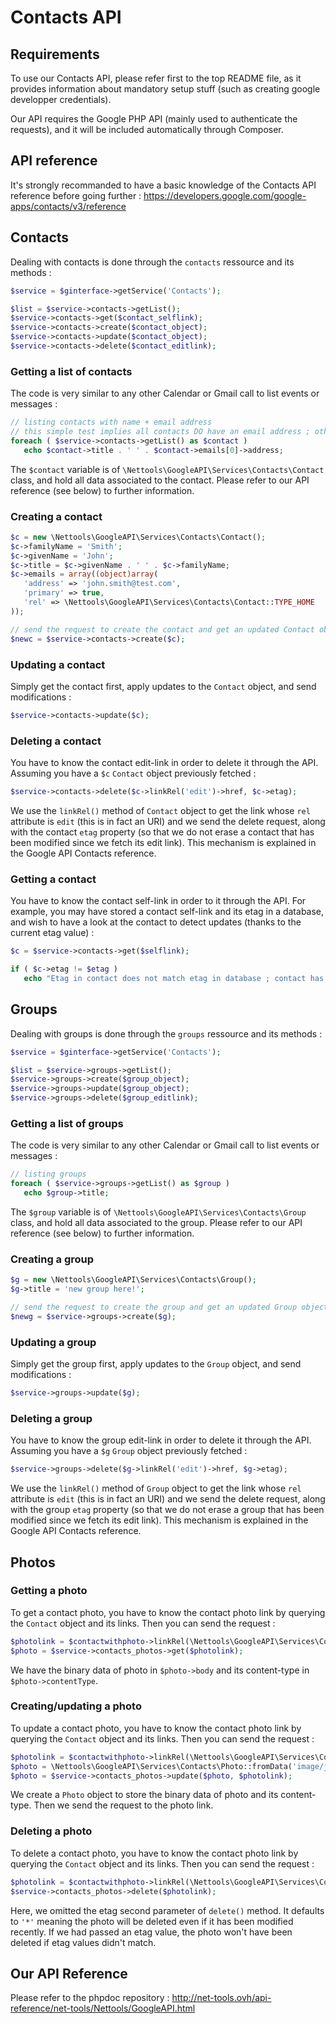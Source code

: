 # Contacts API

## Requirements

To use our Contacts API, please refer first to the top README file, as it provides information about mandatory setup stuff (such as creating google developper credentials).

Our API requires the Google PHP API (mainly used to authenticate the requests), and it will be included automatically through Composer.



## API reference ##

It's strongly recommanded to have a basic knowledge of the Contacts API reference before going further : https://developers.google.com/google-apps/contacts/v3/reference



## Contacts ##

Dealing with contacts is done through the `contacts` ressource and its methods :

```php
$service = $ginterface->getService('Contacts');

$list = $service->contacts->getList();
$service->contacts->get($contact_selflink);
$service->contacts->create($contact_object);
$service->contacts->update($contact_object);
$service->contacts->delete($contact_editlink);
```

### Getting a list of contacts

The code is very similar to any other Calendar or Gmail call to list events or messages :

```php
// listing contacts with name + email address
// this simple test implies all contacts DO have an email address ; otherwise 'emails[0]->address' will throw an exception, as [0] will be undefined
foreach ( $service->contacts->getList() as $contact )
   echo $contact->title . ' ' . $contact->emails[0]->address;  
```

The `$contact` variable is of `\Nettools\GoogleAPI\Services\Contacts\Contact` class, and hold all data associated to the contact. Please refer to our API reference (see below) to further information.


### Creating a contact

```php
$c = new \Nettools\GoogleAPI\Services\Contacts\Contact();
$c->familyName = 'Smith';
$c->givenName = 'John';
$c->title = $c->givenName . ' ' . $c->familyName;
$c->emails = array((object)array(
   'address' => 'john.smith@test.com',
   'primary' => true,
   'rel' => \Nettools\GoogleAPI\Services\Contacts\Contact::TYPE_HOME
));

// send the request to create the contact and get an updated Contact object with etag, links and other api-related stuff
$newc = $service->contacts->create($c);
```


### Updating a contact

Simply get the contact first, apply updates to the `Contact` object, and send modifications :

```php
$service->contacts->update($c);
```


### Deleting a contact

You have to know the contact edit-link in order to delete it through the API. Assuming you have a `$c` `Contact` object previously fetched :

```php
$service->contacts->delete($c->linkRel('edit')->href, $c->etag);
```

We use the `linkRel()` method of `Contact` object to get the link whose `rel` attribute is `edit` (this is in fact an URI) and we send the delete request, along with the contact `etag` property (so that we do not erase a contact that has been modified since we fetch its edit link). This mechanism is explained in the Google API Contacts reference.


### Getting a contact

You have to know the contact self-link in order to it through the API. For example, you may have stored a contact self-link and its etag in a database, and wish to have a look at the contact to detect updates (thanks to the current etag value) :

```php
$c = $service->contacts->get($selflink);

if ( $c->etag != $etag )
   echo "Etag in contact does not match etag in database ; contact has been updated !";
```





## Groups ##

Dealing with groups is done through the `groups` ressource and its methods :

```php
$service = $ginterface->getService('Contacts');

$list = $service->groups->getList();
$service->groups->create($group_object);
$service->groups->update($group_object);
$service->groups->delete($group_editlink);
```



### Getting a list of groups

The code is very similar to any other Calendar or Gmail call to list events or messages :

```php
// listing groups
foreach ( $service->groups->getList() as $group )
   echo $group->title;
```

The `$group` variable is of `\Nettools\GoogleAPI\Services\Contacts\Group` class, and hold all data associated to the group. Please refer to our API reference (see below) to further information.


### Creating a group

```php
$g = new \Nettools\GoogleAPI\Services\Contacts\Group();
$g->title = 'new group here!';

// send the request to create the group and get an updated Group object with etag, links and other api-related stuff
$newg = $service->groups->create($g);
```


### Updating a group

Simply get the group first, apply updates to the `Group` object, and send modifications :

```php
$service->groups->update($g);
```


### Deleting a group

You have to know the group edit-link in order to delete it through the API. Assuming you have a `$g` `Group` object previously fetched :

```php
$service->groups->delete($g->linkRel('edit')->href, $g->etag);
```

We use the `linkRel()` method of `Group` object to get the link whose `rel` attribute is `edit` (this is in fact an URI) and we send the delete request, along with the group `etag` property (so that we do not erase a group that has been modified since we fetch its edit link). This mechanism is explained in the Google API Contacts reference.




## Photos ##

### Getting a photo 

To get a contact photo, you have to know the contact photo link by querying the `Contact` object and its links. Then you can send the request :

```php
$photolink = $contactwithphoto->linkRel(\Nettools\GoogleAPI\Services\Contacts\Contact::TYPE_PHOTO));
$photo = $service->contacts_photos->get($photolink);
```

We have the binary data of photo in `$photo->body` and its content-type in `$photo->contentType`.



### Creating/updating a photo 

To update a contact photo, you have to know the contact photo link by querying the `Contact` object and its links. Then you can send the request :

```php
$photolink = $contactwithphoto->linkRel(\Nettools\GoogleAPI\Services\Contacts\Contact::TYPE_PHOTO));
$photo = \Nettools\GoogleAPI\Services\Contacts\Photo::fromData('image/jpeg', file_get_contents('image.jpeg'));
$photo = $service->contacts_photos->update($photo, $photolink);
```

We create a `Photo` object to store the binary data of photo and its content-type. Then we send the request to the photo link.



### Deleting a photo 

To delete a contact photo, you have to know the contact photo link by querying the `Contact` object and its links. Then you can send the request :

```php
$photolink = $contactwithphoto->linkRel(\Nettools\GoogleAPI\Services\Contacts\Contact::TYPE_PHOTO));
$service->contacts_photos->delete($photolink);
```

Here, we omitted the etag second parameter of `delete()` method. It defaults to `'*'` meaning the photo will be deleted even if it has been modified recently. If we had passed an etag value, the photo won't have been deleted if etag values didn't match.



## Our API Reference

Please refer to the phpdoc repository : http://net-tools.ovh/api-reference/net-tools/Nettools/GoogleAPI.html 

